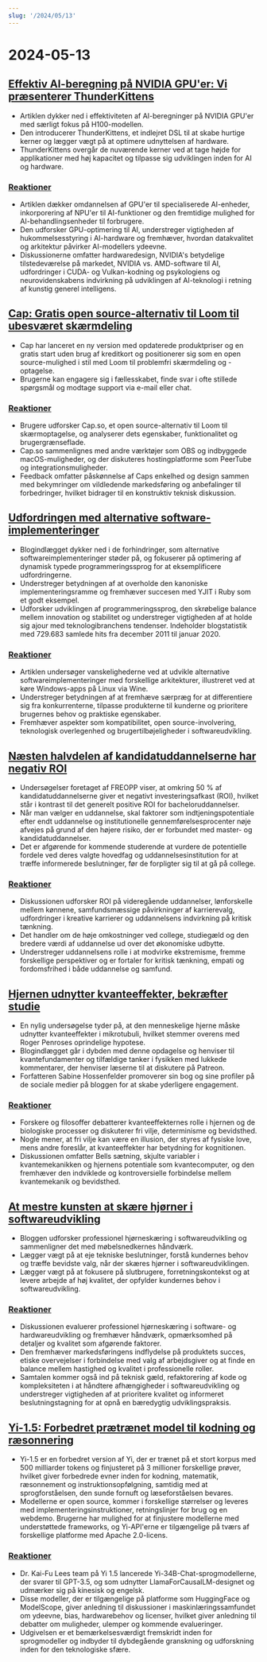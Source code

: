 ```yaml
---
slug: '/2024/05/13'
---
```


# 2024-05-13

## [Effektiv AI-beregning på NVIDIA GPU'er: Vi præsenterer ThunderKittens](https://hazyresearch.stanford.edu/blog/2024-05-12-tk)

- Artiklen dykker ned i effektiviteten af AI-beregninger på NVIDIA GPU'er med særligt fokus på H100-modellen.
- Den introducerer ThunderKittens, et indlejret DSL til at skabe hurtige kerner og lægger vægt på at optimere udnyttelsen af hardware.
- ThunderKittens overgår de nuværende kerner ved at tage højde for applikationer med høj kapacitet og tilpasse sig udviklingen inden for AI og hardware.

### [Reaktioner](https://news.ycombinator.com/item?id=40337936)

- Artiklen dækker omdannelsen af GPU'er til specialiserede AI-enheder, inkorporering af NPU'er til AI-funktioner og den fremtidige mulighed for AI-behandlingsenheder til forbrugere.
- Den udforsker GPU-optimering til AI, understreger vigtigheden af hukommelsesstyring i AI-hardware og fremhæver, hvordan datakvalitet og arkitektur påvirker AI-modellers ydeevne.
- Diskussionerne omfatter hardwaredesign, NVIDIA's betydelige tilstedeværelse på markedet, NVIDIA vs. AMD-software til AI, udfordringer i CUDA- og Vulkan-kodning og psykologiens og neurovidenskabens indvirkning på udviklingen af AI-teknologi i retning af kunstig generel intelligens.

## [Cap: Gratis open source-alternativ til Loom til ubesværet skærmdeling](https://Cap.so)

- Cap har lanceret en ny version med opdaterede produktpriser og en gratis start uden brug af kreditkort og positionerer sig som en open source-mulighed i stil med Loom til problemfri skærmdeling og -optagelse.
- Brugerne kan engagere sig i fællesskabet, finde svar i ofte stillede spørgsmål og modtage support via e-mail eller chat.

### [Reaktioner](https://news.ycombinator.com/item?id=40338275)

- Brugere udforsker Cap.so, et open source-alternativ til Loom til skærmoptagelse, og analyserer dets egenskaber, funktionalitet og brugergrænseflade.
- Cap.so sammenlignes med andre værktøjer som OBS og indbyggede macOS-muligheder, og der diskuteres hostingplatforme som PeerTube og integrationsmuligheder.
- Feedback omfatter påskønnelse af Caps enkelhed og design sammen med bekymringer om vildledende markedsføring og anbefalinger til forbedringer, hvilket bidrager til en konstruktiv teknisk diskussion.

## [Udfordringen med alternative software-implementeringer](https://pointersgonewild.com/2024/04/20/the-alternative-implementation-problem/)

- Blogindlægget dykker ned i de forhindringer, som alternative softwareimplementeringer støder på, og fokuserer på optimering af dynamisk typede programmeringssprog for at eksemplificere udfordringerne.
- Understreger betydningen af at overholde den kanoniske implementeringsramme og fremhæver succesen med YJIT i Ruby som et godt eksempel.
- Udforsker udviklingen af programmeringssprog, den skrøbelige balance mellem innovation og stabilitet og understreger vigtigheden af at holde sig ajour med teknologibranchens tendenser. Indeholder blogstatistik med 729.683 samlede hits fra december 2011 til januar 2020.

### [Reaktioner](https://news.ycombinator.com/item?id=40337036)

- Artiklen undersøger vanskelighederne ved at udvikle alternative softwareimplementeringer med forskellige arkitekturer, illustreret ved at køre Windows-apps på Linux via Wine.
- Understreger betydningen af at fremhæve særpræg for at differentiere sig fra konkurrenterne, tilpasse produkterne til kunderne og prioritere brugernes behov og praktiske egenskaber.
- Fremhæver aspekter som kompatibilitet, open source-involvering, teknologisk overlegenhed og brugertilbøjeligheder i softwareudvikling.

## [Næsten halvdelen af kandidatuddannelserne har negativ ROI](https://reason.com/2024/05/10/nearly-half-of-all-masters-degrees-arent-worth-getting/)

- Undersøgelser foretaget af FREOPP viser, at omkring 50 % af kandidatuddannelserne giver et negativt investeringsafkast (ROI), hvilket står i kontrast til det generelt positive ROI for bacheloruddannelser.
- Når man vælger en uddannelse, skal faktorer som indtjeningspotentiale efter endt uddannelse og institutionelle gennemførelsesprocenter nøje afvejes på grund af den højere risiko, der er forbundet med master- og kandidatuddannelser.
- Det er afgørende for kommende studerende at vurdere de potentielle fordele ved deres valgte hovedfag og uddannelsesinstitution for at træffe informerede beslutninger, før de forpligter sig til at gå på college.

### [Reaktioner](https://news.ycombinator.com/item?id=40333471)

- Diskussionen udforsker ROI på videregående uddannelser, lønforskelle mellem kønnene, samfundsmæssige påvirkninger af karrierevalg, udfordringer i kreative karrierer og uddannelsens indvirkning på kritisk tænkning.
- Det handler om de høje omkostninger ved college, studiegæld og den bredere værdi af uddannelse ud over det økonomiske udbytte.
- Understreger uddannelsens rolle i at modvirke ekstremisme, fremme forskellige perspektiver og er fortaler for kritisk tænkning, empati og fordomsfrihed i både uddannelse og samfund.

## [Hjernen udnytter kvanteeffekter, bekræfter studie](http://backreaction.blogspot.com/2024/05/brain-really-uses-quantum-effects-new.html)

- En nylig undersøgelse tyder på, at den menneskelige hjerne måske udnytter kvanteeffekter i mikrotubuli, hvilket stemmer overens med Roger Penroses oprindelige hypotese.
- Blogindlægget går i dybden med denne opdagelse og henviser til kvantefundamenter og tilfældige tanker i fysikken med lukkede kommentarer, der henviser læserne til at diskutere på Patreon.
- Forfatteren Sabine Hossenfelder promoverer sin bog og sine profiler på de sociale medier på bloggen for at skabe yderligere engagement.

### [Reaktioner](https://news.ycombinator.com/item?id=40335209)

- Forskere og filosoffer debatterer kvanteeffekternes rolle i hjernen og de biologiske processer og diskuterer fri vilje, determinisme og bevidsthed.
- Nogle mener, at fri vilje kan være en illusion, der styres af fysiske love, mens andre foreslår, at kvanteeffekter har betydning for kognitionen.
- Diskussionen omfatter Bells sætning, skjulte variabler i kvantemekanikken og hjernens potentiale som kvantecomputer, og den fremhæver den indviklede og kontroversielle forbindelse mellem kvantemekanik og bevidsthed.

## [At mestre kunsten at skære hjørner i softwareudvikling](https://blog.ometer.com/2016/05/04/professional-corner-cutting/)

- Bloggen udforsker professionel hjørneskæring i softwareudvikling og sammenligner det med møbelsnedkernes håndværk.
- Lægger vægt på at eje tekniske beslutninger, forstå kundernes behov og træffe bevidste valg, når der skæres hjørner i softwareudviklingen.
- Lægger vægt på at fokusere på slutbrugere, forretningskontekst og at levere arbejde af høj kvalitet, der opfylder kundernes behov i softwareudvikling.

### [Reaktioner](https://news.ycombinator.com/item?id=40336609)

- Diskussionen evaluerer professionel hjørneskæring i software- og hardwareudvikling og fremhæver håndværk, opmærksomhed på detaljer og kvalitet som afgørende faktorer.
- Den fremhæver markedsføringens indflydelse på produktets succes, etiske overvejelser i forbindelse med valg af arbejdsgiver og at finde en balance mellem hastighed og kvalitet i professionelle roller.
- Samtalen kommer også ind på teknisk gæld, refaktorering af kode og kompleksiteten i at håndtere afhængigheder i softwareudvikling og understreger vigtigheden af at prioritere kvalitet og informeret beslutningstagning for at opnå en bæredygtig udviklingspraksis.

## [Yi-1.5: Forbedret prætrænet model til kodning og ræsonnering](https://github.com/01-ai/Yi-1.5)

- Yi-1.5 er en forbedret version af Yi, der er trænet på et stort korpus med 500 milliarder tokens og finjusteret på 3 millioner forskellige prøver, hvilket giver forbedrede evner inden for kodning, matematik, ræsonnement og instruktionsopfølgning, samtidig med at sprogforståelsen, den sunde fornuft og læseforståelsen bevares.
- Modellerne er open source, kommer i forskellige størrelser og leveres med implementeringsinstruktioner, retningslinjer for brug og en webdemo. Brugerne har mulighed for at finjustere modellerne med understøttede frameworks, og Yi-API'erne er tilgængelige på tværs af forskellige platforme med Apache 2.0-licens.

### [Reaktioner](https://news.ycombinator.com/item?id=40335599)

- Dr. Kai-Fu Lees team på Yi 1.5 lancerede Yi-34B-Chat-sprogmodellerne, der svarer til GPT-3.5, og som udnytter LlamaForCausalLM-designet og udmærker sig på kinesisk og engelsk.
- Disse modeller, der er tilgængelige på platforme som HuggingFace og ModelScope, giver anledning til diskussioner i maskinlæringssamfundet om ydeevne, bias, hardwarebehov og licenser, hvilket giver anledning til debatter om muligheder, ulemper og kommende evalueringer.
- Udgivelsen er et bemærkelsesværdigt fremskridt inden for sprogmodeller og indbyder til dybdegående granskning og udforskning inden for den teknologiske sfære.

<head>
  <meta property="og:title" content="Effektiv AI-beregning på NVIDIA GPU'er: Vi præsenterer ThunderKittens" />
  <meta property="og:type" content="website" />
  <meta property="og:image" content="https://og.cho.sh/api/og/?title=Effektiv%20AI-beregning%20p%C3%A5%20NVIDIA%20GPU'er%3A%20Vi%20pr%C3%A6senterer%20ThunderKittens&subheading=mandag%20den%2013.%20maj%202024%3A%20Resum%C3%A9%20af%20Hacker%20News" />
</head>
